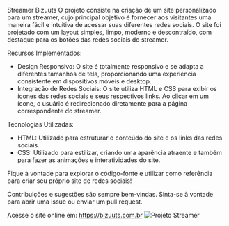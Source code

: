 Streamer Bizuuts
 O projeto consiste na criação de um site personalizado para um streamer, cujo principal objetivo é fornecer aos visitantes uma maneira fácil e intuitiva de acessar suas diferentes redes sociais. O site foi projetado com um layout simples, limpo, moderno e descontraído, com destaque para os botões das redes sociais do streamer.

Recursos Implementados:
- Design Responsivo: O site é totalmente responsivo e se adapta a diferentes tamanhos de tela, proporcionando uma experiência consistente em dispositivos móveis e desktop.
- Integração de Redes Sociais: O site utiliza HTML e CSS para exibir os ícones das redes sociais e seus respectivos links. Ao clicar em um ícone, o usuário é redirecionado diretamente para a página correspondente do streamer.

Tecnologias Utilizadas:
- HTML: Utilizado para estruturar o conteúdo do site e os links das redes sociais.
- CSS: Utilizado para estilizar, criando uma aparência atraente e também para fazer as animações e interatividades do site.

Fique à vontade para explorar o código-fonte e utilizar como referência para criar seu próprio site de redes sociais!

Contribuições e sugestões são sempre bem-vindas. Sinta-se à vontade para abrir uma issue ou enviar um pull request.

Acesse o site online em: https://bizuuts.com.br
![Projeto Streamer](https://github.com/RafaaKing/Streamer-Bizuuts/assets/138323110/71b0fbaa-3ddb-4f57-a46f-fd2b7186d303)
